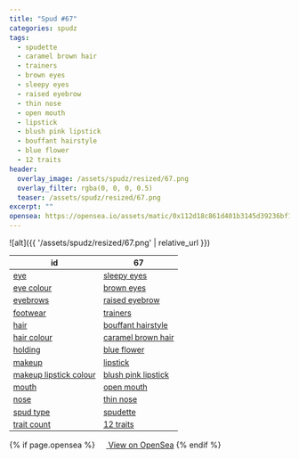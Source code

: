 ```yaml
---
title: "Spud #67"
categories: spudz
tags:
  - spudette
  - caramel brown hair
  - trainers
  - brown eyes
  - sleepy eyes
  - raised eyebrow
  - thin nose
  - open mouth
  - lipstick
  - blush pink lipstick
  - bouffant hairstyle
  - blue flower
  - 12 traits
header:
  overlay_image: /assets/spudz/resized/67.png
  overlay_filter: rgba(0, 0, 0, 0.5)
  teaser: /assets/spudz/resized/67.png
excerpt: ""
opensea: https://opensea.io/assets/matic/0x112d18c861d401b3145d39236bf149f01e18beed/67
---
```

![alt]({{ '/assets/spudz/resized/67.png' | relative_url }})

| id | 67 |
|-|-|
| <a href="/traits/eye/#trait-type">eye</a> | <a href="/traits/eye/sleepy-eyes/1/#trait">sleepy eyes</a> |
| <a href="/traits/eye-colour/#trait-type">eye colour</a> | <a href="/traits/eye-colour/brown-eyes/1/#trait">brown eyes</a> |
| <a href="/traits/eyebrows/#trait-type">eyebrows</a> | <a href="/traits/eyebrows/raised-eyebrow/1/#trait">raised eyebrow</a> |
| <a href="/traits/footwear/#trait-type">footwear</a> | <a href="/traits/footwear/trainers/1/#trait">trainers</a> |
| <a href="/traits/hair/#trait-type">hair</a> | <a href="/traits/hair/bouffant-hairstyle/1/#trait">bouffant hairstyle</a> |
| <a href="/traits/hair-colour/#trait-type">hair colour</a> | <a href="/traits/hair-colour/caramel-brown-hair/1/#trait">caramel brown hair</a> |
| <a href="/traits/holding/#trait-type">holding</a> | <a href="/traits/holding/blue-flower/1/#trait">blue flower</a> |
| <a href="/traits/makeup/#trait-type">makeup</a> | <a href="/traits/makeup/lipstick/1/#trait">lipstick</a> |
| <a href="/traits/makeup-lipstick-colour/#trait-type">makeup lipstick colour</a> | <a href="/traits/makeup-lipstick-colour/blush-pink-lipstick/1/#trait">blush pink lipstick</a> |
| <a href="/traits/mouth/#trait-type">mouth</a> | <a href="/traits/mouth/open-mouth/1/#trait">open mouth</a> |
| <a href="/traits/nose/#trait-type">nose</a> | <a href="/traits/nose/thin-nose/1/#trait">thin nose</a> |
| <a href="/traits/spud-type/#trait-type">spud type</a> | <a href="/traits/spud-type/spudette/1/#trait">spudette</a> |
| <a href="/traits/trait-count/#trait-type">trait count</a> | <a href="/traits/trait-count/12-traits/1/#trait">12 traits</a> |

{% if page.opensea %}
<a href="{{page.opensea}}" class="btn btn--info" onclick="window.open(this.href, '_blank'); return false;"><img src="/assets/images/opensea.svg" width="16px"><span>  View on OpenSea</span></a>
{% endif %}
